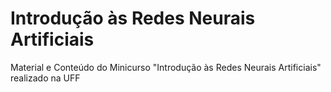 # Introdução às Redes Neurais Artificiais
Material e Conteúdo do Minicurso "Introdução às Redes Neurais Artificiais" realizado na UFF
